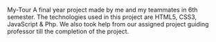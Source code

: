 My-Tour 
A final year project made by me and my teammates in 6th semester.
The technologies used in this project are HTML5, CSS3, JavaScript & Php.
We also took help from our assigned project guiding professor till the completion of the project.
